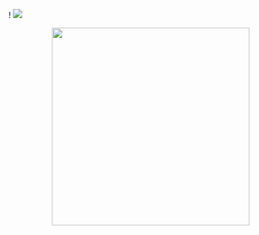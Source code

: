 ! []({https://github.com/Ne1heLe/Ne1heLe.github.io}/raw/{master}/{https://github.com/Ne1heLe/Ne1heLe.github.io/master}/IMG_20200509_121713~3.jpeg)
![](https://raw.githubusercontent.com/Ne1heLe/Ne1heLe.github.io/master/https://github.com/Ne1heLe/Ne1heLe.github.io/masteк/IMG_20200509_121713~3.jpeg)
<p align="center">
  <img src="https://github.com/Ne1heLe/Ne1heLe.github.io/masteк/IMG_20200509_121713~3.jpeg" width="350" title="">
</p>
